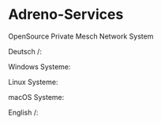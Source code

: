 # Adreno-Services
OpenSource Private Mesch Network System

Deutsch /:

Windows Systeme:

Linux Systeme:

macOS Systeme:


English /:
